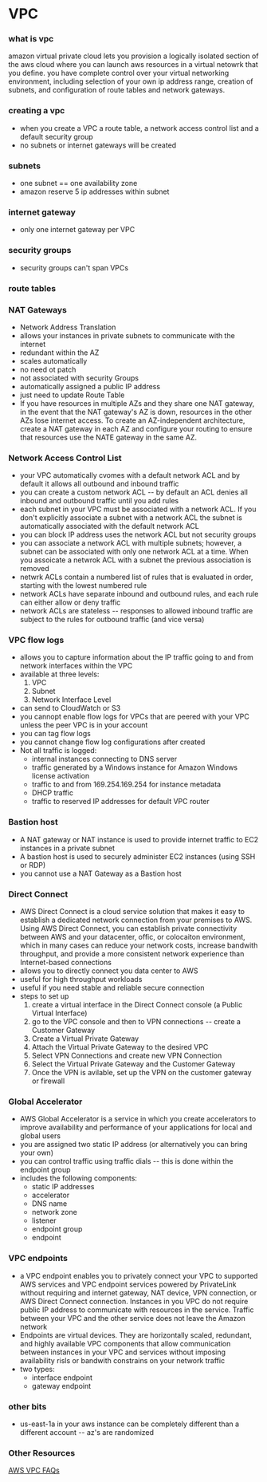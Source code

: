 # VPC

### what is vpc
amazon virtual private cloud lets you provision a logically isolated section of the aws cloud where you can launch aws resources in a virtual netowrk that you define.  you have complete control over your virtual networking environment, including selection of your own ip address range, creation of subnets, and configuration of route tables and network gateways. 

### creating a vpc
- when you create a VPC a route table, a network access control list and a default security group
- no subnets or internet gateways will be created

### subnets
- one subnet == one availability zone
- amazon reserve 5 ip addresses within subnet

### internet gateway
- only one internet gateway per VPC

### security groups
- security groups can't span VPCs

### route tables

### NAT Gateways
- Network Address Translation
- allows your instances in private subnets to communicate with the internet
- redundant within the AZ
- scales automatically
- no need ot patch
- not associated with security Groups
- automatically assigned a public IP address 
- just need to update Route Table
- If you have resources in multiple AZs and they share one NAT gateway, in the event that the NAT gateway's AZ is down, resources in the other AZs lose internet access.  To create an AZ-independent architecture, create a NAT gateway in each AZ and configure your routing to ensure that resources use the NATE gateway in the same AZ.

### Network Access Control List
- your VPC automatically cvomes with a default network ACL and by default it allows all outbound and inbound traffic
- you can create a custom network ACL -- by default an ACL denies all inbound and outbound traffic until you add rules
- each subnet in your VPC must be associated with a network ACL.  If you don't explicitly associate a subnet with a network ACL the subnet is automatically associated with the default network ACL
- you can block IP address uses the network ACL but not security groups
- you can associate a network ACL with multiple subnets; however, a subnet can be associated with only one network ACL at a time.  When you assoicate a netwrok ACL with a subnet the previous association is removed
- netwrk ACLs contain a numbered list of rules that is evaluated in order, starting with the lowest numbered rule
- network ACLs have separate inbound and outbound rules, and each rule can either allow or deny traffic
- network ACLs are stateless -- responses to allowed inbound traffic are subject to the rules for outbound traffic (and vice versa)

### VPC flow logs
- allows you to capture information about the IP traffic going to and from network interfaces within the VPC
- available at three levels:
    1. VPC 
    2. Subnet
    3. Network Interface Level
 - can send to CloudWatch or S3
 - you cannopt enable flow logs for VPCs that are peered with your VPC unless the peer VPC is in your account
 - you can tag flow logs
 - you cannot change flow log configurations after created
 - Not all traffic is logged: 
    - internal instances connecting to DNS server
    - traffic generated by a Windows instance for Amazon Windows license activation
    - traffic to and from 169.254.169.254 for instance metadata
    - DHCP traffic
    - traffic to reserved IP addresses for default VPC router

### Bastion host
- A NAT gateway or NAT instance is used to provide internet traffic to EC2 instances in a private subnet
- A bastion host is used to securely administer EC2 instances (using SSH or RDP)
- you cannot use a NAT Gateway as a Bastion host

### Direct Connect
- AWS Direct Connect is a cloud service solution that makes it easy to establish a dedicated network connection from your premises to AWS.  Using AWS Direct Connect, you can establish private connectivity between AWS and your datacenter, offic, or colocaiton environment, which in many cases can reduce your network costs, increase bandwith throughput, and provide a more consistent network experience than Internet-based connections
- allows you to directly connect you data center to AWS
- useful for high throughput workloads
- useful if you need stable and reliable secure connection
- steps to set up
    1. create a virtual interface in the Direct Connect console (a Public Virtual Interface)
    2. go to the VPC console and then to VPN connections -- create a Customer Gateway
    3. Create a Virtual Private Gateway
    4. Attach the Virtual Private Gateway to the desired VPC
    5. Select VPN Connections and create new VPN Connection
    6. Select the Virtual Private Gateway and the Customer Gateway
    7. Once the VPN is avilable, set up the VPN on the customer gateway or firewall

### Global Accelerator
- AWS Global Accelerator is a service in which you create accelerators to improve availability and performance of your applications for local and global users
- you are assigned two static IP address (or alternatively you can bring your own)
- you can control traffic using traffic dials -- this is done within the endpoint group
- includes the following components:
    - static IP addresses
    - accelerator
    - DNS name
    - network zone
    - listener
    - endpoint group
    - endpoint

### VPC endpoints
- a VPC endpoint enables you to privately connect your VPC to supported AWS services and VPC endpoint services powered by PrivateLink without requiring and internet gateway, NAT device, VPN connection, or AWS Direct Connect connection.  Instances in you VPC do not require public IP address to communicate with resources in the service.  Traffic between your VPC and the other service does not leave the Amazon network 
- Endpoints are virtual devices.  They are horizontally scaled, redundant, and highly available VPC components that allow communication between instances in your VPC and services without imposing availability risls or bandwith constrains on your network traffic
- two types:
    - interface endpoint
    - gateway endpoint
    
### other bits
- us-east-1a in your aws instance can be completely different than a different account -- az's are randomized


### Other Resources
[AWS VPC FAQs](https://docs.aws.amazon.com/vpc/latest/userguide/what-is-amazon-vpc.html)
